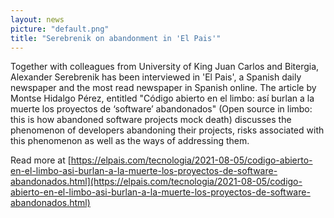 ```yaml
---
layout: news
picture: "default.png"
title: "Serebrenik on abandonment in 'El Pais'"
---
```


Together with colleagues from University of King Juan Carlos and Bitergia, Alexander Serebrenik has been interviewed in 'El Pais', a Spanish daily newspaper and the most read newspaper in Spanish online. The article by Montse Hidalgo Pérez, entitled "Código abierto en el limbo: así burlan a la muerte los proyectos de ‘software’ abandonados" (Open source in limbo: this is how abandoned software projects mock death) discusses the phenomenon of developers abandoning their projects, risks associated with this phenomenon as well as the ways of addressing them.

Read more at [https://elpais.com/tecnologia/2021-08-05/codigo-abierto-en-el-limbo-asi-burlan-a-la-muerte-los-proyectos-de-software-abandonados.html](https://elpais.com/tecnologia/2021-08-05/codigo-abierto-en-el-limbo-asi-burlan-a-la-muerte-los-proyectos-de-software-abandonados.html)
